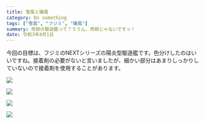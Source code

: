 ```yaml
---
title: 雪風と磯風
category: Do something
tags: ["雪風", "フジミ", "磯風"]
summary: 奇跡の駆逐艦って？ううん、奇跡じゃないですっ！ 
date: 令和3年4月1日
---
```


今回の目標は、フジミのNEXTシリーズの陽炎型駆逐艦です。色分けしたのはいいですね。接着剤の必要がないと言いましたが、細かい部分はあまりしっかりしていないので接着剤を使用することがあります。

![](https://t.gyara.moe/0m4m)

![](https://t.gyara.moe/j444)

![](https://t.gyara.moe/hfZK)

![](https://t.gyara.moe/nHxa)
